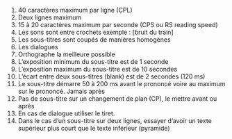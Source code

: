 1. 40 caractères maximum par ligne (CPL)
2. Deux lignes maximum
3. 15 à 20 caractères maximum par seconde (CPS ou RS reading speed)
4. Les sons sont entre crochets exemple : [bruit du train]
5. Les sous-titres sont coupés de manières homogènes
6. Les dialogues
7. Orthographe la meilleure possible
8. L’exposition minimum du sous-titre est de 1 seconde
9. L’exposition maximum du sous-titre est de 10 secondes
10. L’écart entre deux sous-titres (blank) est de 2 secondes (120 ms)
11. Le sous-titre démarre 50 à 200 ms avant le prononcé voire au maximum sur le prononcé. Jamais après
12. Pas de sous-titre sur un changement de plan (CP), le mettre avant ou après
13. En cas de dialogue utiliser le tiret.
14. Dans le cas d’un sous-titre sur deux lignes, essayer d’avoir un texte supérieur plus court que le texte inférieur (pyramide)
